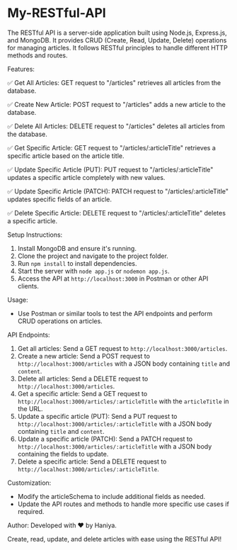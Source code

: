 # My-RESTful-API

The RESTful API is a server-side application built using Node.js, Express.js, and MongoDB. It provides CRUD (Create, Read, Update, Delete) operations for managing articles. It follows RESTful principles to handle different HTTP methods and routes.

Features:

✅ Get All Articles: GET request to "/articles" retrieves all articles from the database.

✅ Create New Article: POST request to "/articles" adds a new article to the database.

✅ Delete All Articles: DELETE request to "/articles" deletes all articles from the database.

✅ Get Specific Article: GET request to "/articles/:articleTitle" retrieves a specific article based on the article title.

✅ Update Specific Article (PUT): PUT request to "/articles/:articleTitle" updates a specific article completely with new values.

✅ Update Specific Article (PATCH): PATCH request to "/articles/:articleTitle" updates specific fields of an article.

✅ Delete Specific Article: DELETE request to "/articles/:articleTitle" deletes a specific article.

Setup Instructions:

1. Install MongoDB and ensure it's running.
2. Clone the project and navigate to the project folder.
3. Run `npm install` to install dependencies.
4. Start the server with `node app.js` or `nodemon app.js`.
5. Access the API at `http://localhost:3000` in Postman or other API clients.

Usage:

- Use Postman or similar tools to test the API endpoints and perform CRUD operations on articles.

API Endpoints:

1. Get all articles: Send a GET request to `http://localhost:3000/articles`.
2. Create a new article: Send a POST request to `http://localhost:3000/articles` with a JSON body containing `title` and `content`.
3. Delete all articles: Send a DELETE request to `http://localhost:3000/articles`.
4. Get a specific article: Send a GET request to `http://localhost:3000/articles/:articleTitle` with the `articleTitle` in the URL.
5. Update a specific article (PUT): Send a PUT request to `http://localhost:3000/articles/:articleTitle` with a JSON body containing `title` and `content`.
6. Update a specific article (PATCH): Send a PATCH request to `http://localhost:3000/articles/:articleTitle` with a JSON body containing the fields to update.
7. Delete a specific article: Send a DELETE request to `http://localhost:3000/articles/:articleTitle`.

Customization:

- Modify the articleSchema to include additional fields as needed.
- Update the API routes and methods to handle more specific use cases if required.

Author: Developed with ❤️ by Haniya.

Create, read, update, and delete articles with ease using the RESTful API!
